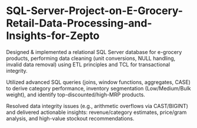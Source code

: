# SQL-Server-Project-on-E-Grocery-Retail-Data-Processing-and-Insights-for-Zepto


Designed & implemented a relational SQL Server database for e-grocery products, performing data cleaning (unit conversions, NULL handling, invalid data removal) using ETL principles and TCL for transactional integrity.

Utilized advanced SQL queries (joins, window functions, aggregates, CASE) to derive category performance, inventory segmentation (Low/Medium/Bulk weight), and identify top-discounted/high-MRP products.

Resolved data integrity issues (e.g., arithmetic overflows via CAST/BIGINT) and delivered actionable insights: revenue/category estimates, price/gram analysis, and high-value stockout recommendations.
